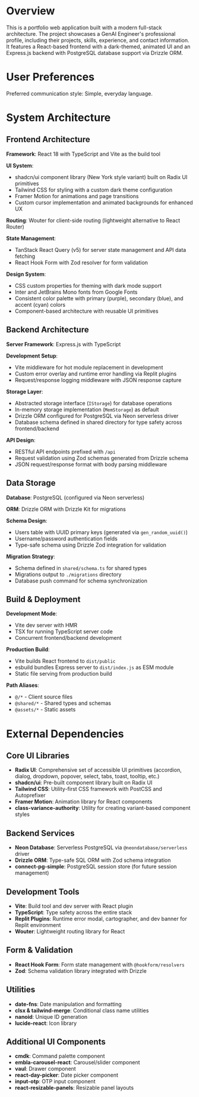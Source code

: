 # Overview

This is a portfolio web application built with a modern full-stack architecture. The project showcases a GenAI Engineer's professional profile, including their projects, skills, experience, and contact information. It features a React-based frontend with a dark-themed, animated UI and an Express.js backend with PostgreSQL database support via Drizzle ORM.

# User Preferences

Preferred communication style: Simple, everyday language.

# System Architecture

## Frontend Architecture

**Framework**: React 18 with TypeScript and Vite as the build tool

**UI System**: 
- shadcn/ui component library (New York style variant) built on Radix UI primitives
- Tailwind CSS for styling with a custom dark theme configuration
- Framer Motion for animations and page transitions
- Custom cursor implementation and animated backgrounds for enhanced UX

**Routing**: Wouter for client-side routing (lightweight alternative to React Router)

**State Management**: 
- TanStack React Query (v5) for server state management and API data fetching
- React Hook Form with Zod resolver for form validation

**Design System**:
- CSS custom properties for theming with dark mode support
- Inter and JetBrains Mono fonts from Google Fonts
- Consistent color palette with primary (purple), secondary (blue), and accent (cyan) colors
- Component-based architecture with reusable UI primitives

## Backend Architecture

**Server Framework**: Express.js with TypeScript

**Development Setup**:
- Vite middleware for hot module replacement in development
- Custom error overlay and runtime error handling via Replit plugins
- Request/response logging middleware with JSON response capture

**Storage Layer**:
- Abstracted storage interface (`IStorage`) for database operations
- In-memory storage implementation (`MemStorage`) as default
- Drizzle ORM configured for PostgreSQL via Neon serverless driver
- Database schema defined in shared directory for type safety across frontend/backend

**API Design**:
- RESTful API endpoints prefixed with `/api`
- Request validation using Zod schemas generated from Drizzle schema
- JSON request/response format with body parsing middleware

## Data Storage

**Database**: PostgreSQL (configured via Neon serverless)

**ORM**: Drizzle ORM with Drizzle Kit for migrations

**Schema Design**:
- Users table with UUID primary keys (generated via `gen_random_uuid()`)
- Username/password authentication fields
- Type-safe schema using Drizzle Zod integration for validation

**Migration Strategy**:
- Schema defined in `shared/schema.ts` for shared types
- Migrations output to `./migrations` directory
- Database push command for schema synchronization

## Build & Deployment

**Development Mode**:
- Vite dev server with HMR
- TSX for running TypeScript server code
- Concurrent frontend/backend development

**Production Build**:
- Vite builds React frontend to `dist/public`
- esbuild bundles Express server to `dist/index.js` as ESM module
- Static file serving from production build

**Path Aliases**:
- `@/*` - Client source files
- `@shared/*` - Shared types and schemas
- `@assets/*` - Static assets

# External Dependencies

## Core UI Libraries
- **Radix UI**: Comprehensive set of accessible UI primitives (accordion, dialog, dropdown, popover, select, tabs, toast, tooltip, etc.)
- **shadcn/ui**: Pre-built component library built on Radix UI
- **Tailwind CSS**: Utility-first CSS framework with PostCSS and Autoprefixer
- **Framer Motion**: Animation library for React components
- **class-variance-authority**: Utility for creating variant-based component styles

## Backend Services
- **Neon Database**: Serverless PostgreSQL via `@neondatabase/serverless` driver
- **Drizzle ORM**: Type-safe SQL ORM with Zod schema integration
- **connect-pg-simple**: PostgreSQL session store (for future session management)

## Development Tools
- **Vite**: Build tool and dev server with React plugin
- **TypeScript**: Type safety across the entire stack
- **Replit Plugins**: Runtime error modal, cartographer, and dev banner for Replit environment
- **Wouter**: Lightweight routing library for React

## Form & Validation
- **React Hook Form**: Form state management with `@hookform/resolvers`
- **Zod**: Schema validation library integrated with Drizzle

## Utilities
- **date-fns**: Date manipulation and formatting
- **clsx & tailwind-merge**: Conditional class name utilities
- **nanoid**: Unique ID generation
- **lucide-react**: Icon library

## Additional UI Components
- **cmdk**: Command palette component
- **embla-carousel-react**: Carousel/slider component
- **vaul**: Drawer component
- **react-day-picker**: Date picker component
- **input-otp**: OTP input component
- **react-resizable-panels**: Resizable panel layouts